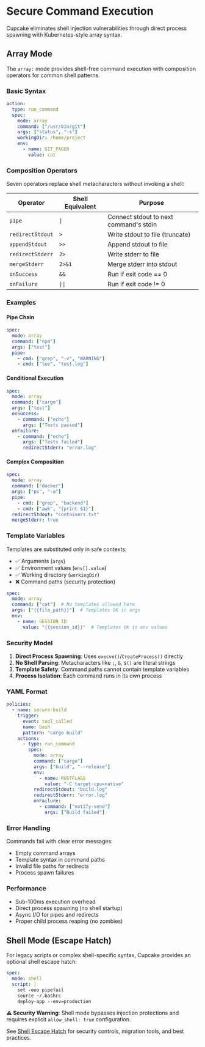 # Secure Command Execution

Cupcake eliminates shell injection vulnerabilities through direct process spawning with Kubernetes-style array syntax.

## Array Mode

The `array:` mode provides shell-free command execution with composition operators for common shell patterns.

### Basic Syntax

```yaml
action:
  type: run_command
  spec:
    mode: array
    command: ["/usr/bin/git"]
    args: ["status", "-s"]
    workingDir: /home/project
    env:
      - name: GIT_PAGER
        value: cat
```

### Composition Operators

Seven operators replace shell metacharacters without invoking a shell:

| Operator | Shell Equivalent | Purpose |
|----------|-----------------|---------|
| `pipe` | `\|` | Connect stdout to next command's stdin |
| `redirectStdout` | `>` | Write stdout to file (truncate) |
| `appendStdout` | `>>` | Append stdout to file |
| `redirectStderr` | `2>` | Write stderr to file |
| `mergeStderr` | `2>&1` | Merge stderr into stdout |
| `onSuccess` | `&&` | Run if exit code == 0 |
| `onFailure` | `\|\|` | Run if exit code != 0 |

### Examples

#### Pipe Chain
```yaml
spec:
  mode: array
  command: ["npm"]
  args: ["test"]
  pipe:
    - cmd: ["grep", "-v", "WARNING"]
    - cmd: ["tee", "test.log"]
```

#### Conditional Execution
```yaml
spec:
  mode: array
  command: ["cargo"]
  args: ["test"]
  onSuccess:
    - command: ["echo"]
      args: ["Tests passed"]
  onFailure:
    - command: ["echo"]
      args: ["Tests failed"]
      redirectStderr: "error.log"
```

#### Complex Composition
```yaml
spec:
  mode: array
  command: ["docker"]
  args: ["ps", "-a"]
  pipe:
    - cmd: ["grep", "backend"]
    - cmd: ["awk", "{print $1}"]
  redirectStdout: "containers.txt"
  mergeStderr: true
```

### Template Variables

Templates are substituted only in safe contexts:
- ✅ Arguments (`args`)
- ✅ Environment values (`env[].value`)
- ✅ Working directory (`workingDir`)
- ❌ Command paths (security protection)

```yaml
spec:
  mode: array
  command: ["cat"]  # No templates allowed here
  args: ["{{file_path}}"]  # Templates OK in args
  env:
    - name: SESSION_ID
      value: "{{session_id}}"  # Templates OK in env values
```

### Security Model

1. **Direct Process Spawning**: Uses `execve()`/`CreateProcess()` directly
2. **No Shell Parsing**: Metacharacters like `;`, `&`, `$()` are literal strings
3. **Template Safety**: Command paths cannot contain template variables
4. **Process Isolation**: Each command runs in its own process

### YAML Format

```yaml
policies:
  - name: secure-build
    trigger:
      event: tool_called
      name: bash
      pattern: "cargo build"
    actions:
      - type: run_command
        spec:
          mode: array
          command: ["cargo"]
          args: ["build", "--release"]
          env:
            - name: RUSTFLAGS
              value: "-C target-cpu=native"
          redirectStdout: "build.log"
          redirectStderr: "error.log"
          onFailure:
            - command: ["notify-send"]
              args: ["Build failed"]
```

### Error Handling

Commands fail with clear error messages:
- Empty command arrays
- Template syntax in command paths
- Invalid file paths for redirects
- Process spawn failures

### Performance

- Sub-100ms execution overhead
- Direct process spawning (no shell startup)
- Async I/O for pipes and redirects
- Proper child process reaping (no zombies)

## Shell Mode (Escape Hatch)

For legacy scripts or complex shell-specific syntax, Cupcake provides an optional shell escape hatch:

```yaml
spec:
  mode: shell
  script: |
    set -euo pipefail
    source ~/.bashrc
    deploy-app --env=production
```

**⚠️ Security Warning**: Shell mode bypasses injection protections and requires explicit `allow_shell: true` configuration.

See [Shell Escape Hatch](shell-escape-hatch.md) for security controls, migration tools, and best practices.